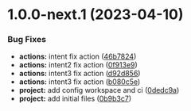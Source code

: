 # 1.0.0-next.1 (2023-04-10)


### Bug Fixes

* **actions:**  intent fix action ([46b7824](https://github.com/LR56c/my_todo_cli/commit/46b782453d80038aef9d585fda1e3849dabb37c3))
* **actions:**  intent2 fix action ([0f913e9](https://github.com/LR56c/my_todo_cli/commit/0f913e9652ac7712c68f3bf3213e3f2d5198878f))
* **actions:**  intent3 fix action ([d92d856](https://github.com/LR56c/my_todo_cli/commit/d92d8569b1b5a9e2cec51cd0395407265b6dc5b9))
* **actions:**  intent3 fix action ([b080c5e](https://github.com/LR56c/my_todo_cli/commit/b080c5e1b8cd51c2fe54034c73b65436255faa57))
* **project:**  add config workspace and ci ([0dedc9a](https://github.com/LR56c/my_todo_cli/commit/0dedc9a4e3a457adb9e566a7efbca22a34bd9e7f))
* **project:** add initial files ([0b9b3c7](https://github.com/LR56c/my_todo_cli/commit/0b9b3c7e899c60f54b5ffed7bfd003ae6d484dee))
